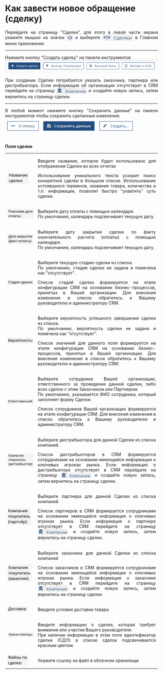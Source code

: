 # Как завести новое обращение (сделку)

<p align="justify">Перейдите на страницу "Сделки", для этого в левой части экрана укажите мышью на значок <img src="../../images/main_menu/pict_deals_short.png" style="width: 20px; height: 20px; vertical-align: middle;"/> и выберите <img src="../../images/main_menu/pict_deals_full.png" style="width: 100px; height: 20px; vertical-align: middle;"/>   в Главном меню приложения.
</p>

<hr>

<p align="justify">Нажмите кнопку "Создать сделку" на панели инструментов
<br>
<img src="../../images/deals_page/deals_toolbar.png" style="max-width:100%;max-height:100%;"/>
</p>

<p align="justify">При создании Cделки потребуется указать заказчика, партнера или дистрибьютора. Если информация об организации отсутствует в CRM перейдите на страницу  <img src="../../images/main_menu/pict_company_full.png" style="width: 100px; height: 20px; vertical-align: middle;"/> и создайте новую запись, затем вернитесь на страницу cделки.
</p>

<hr>

<p align="justify">
В любой момент нажмите кнопку "Сохранить данные" на панели инструментов чтобы сохранить сделанные изменения. 
<br>
<img src="../../images/company_page/company_save_data.png" style="max-width:100%;max-height:100%;"/>
</p>

<br/>
<b>Поля сделки</b>

<table style="table-layout:fixed;width: 100%;border: none;">
    <colgroup>
        <col style="width: 20%;">
        <col style="width: 80%;">
    </colgroup>
<tr>
    <td style="vertical-align: middle;">
    <img src="../../images/deals_page/deal_name.png" >
    </td>
    <td style="vertical-align: middle;">
    <p align="justify">Введите название, которое будет использовано для отображения Сделки во всех отчетах</p>
    <p align="justify">Использование уникального текста ускорит поиск конкретной сделки в большом списке.
    Использование устоявшихся терминов, названия товара, количества и т.п. информации, позволит быстро "ухватить" суть сделки.</p>
    </td>
</tr>

<tr>
    <td style="vertical-align: middle;">
    <img src="../../images/deals_page/deal_pay_date.png" >
    </td>
    <td style="vertical-align: middle;">
    <p align="justify">Выберите дату оплаты с помощью календаря. 
    <br/>По умолчанию, календарь подсвечивает текущую дату.</p>
    </td>
</tr>

<tr>
    <td style="vertical-align: middle;">
    <img src="../../images/deals_page/deal_close_date.png" >
    </td>
    <td style="vertical-align: middle;">
    <p align="justify">Выберите дату закрытия сделки по факту окончательного расчета (оплаты) с помощью календаря.
    <br/>По умолчанию, календарь подсвечивает текущую дату.</p>
    </td>
</tr>

<tr>
    <td style="vertical-align: middle;">
    <img src="../../images/deals_page/deal_stage.png" >
    </td>
    <td style="vertical-align: middle;">
    <p align="justify">Выберите текущую стадию сделки из списка. 
    <br/>По умолчанию, стадия сделки не задана и помечена как "отсутствует".</p> 
    <p align="justify">Список стадий сделки формируется на этапе конфигурации CRM на основании бизнес-процессов, принятых в Вашей организации. Для внесения изменения в список обратитесь к Вашему руководителю и администратору CRM.</p>
    </td>
</tr>


<tr>
    <td style="vertical-align: middle;">
    <img src="../../images/deals_page/deal_probability.png" >
    </td>
    <td style="vertical-align: middle;">
    <p align="justify">Выберите вероятность успешного завершения сделки из списка. 
    <br/>По умолчанию, вероятность сделки не задана и помечена как "отсутствует".</p>
    <p align="justify">Список значений для данного поля формируется на этапе конфигурации CRM на основании бизнес-процессов, принятых в Вашей организации. Для внесения изменения в список обратитесь к Вашему руководителю и администратору CRM.</p>
    </td>
</tr>

<tr>
    <td style="vertical-align: middle;">
    <img src="../../images/deals_page/deal_onduty.png" >
    </td>
    <td style="vertical-align: middle;">
    <p align="justify">Выберите сотрудника Вашей организации, ответственного за проведение данной сделки, либо всех сделок с этим Заказчиком или Партнером. 
    <br/>По умолчанию, указывается ФИО сотрудника, который заполняет форму Сделки.</p>
    <p align="justify">Список сотрудников Вашей организации формируется на этапе конфигурации CRM. Для внесения изменения в список обратитесь к Вашему руководителю и администратору CRM.</p>
    </td>
</tr>

<tr>
    <td style="vertical-align: middle;">
    <img src="../../images/deals_page/deal_disti.png" >
    </td>
    <td style="vertical-align: middle;">
    <p align="justify">Выберите дистрибьютора для данной Сделки из списка компаний.</p>
    <p align="justify">Список дистрибьюторов в CRM формируется сотрудниками на основании имеющейся информации о ключевых игроках рынка. Если информация о дистрибьюторе отсутствует в CRM перейдите на страницу <img src="../../images/main_menu/pict_company_full.png" style="width: 100px; height: 20px; vertical-align: middle;"/> и создайте новую запись, затем вернитесь на страницу cделки.</p>
    </td>
</tr>

<tr>
    <td style="vertical-align: middle;">
    <img src="../../images/deals_page/deal_partner.png" >
    </td>
    <td style="vertical-align: middle;">
    <p align="justify">Выберите партнера для данной Сделки из списка компаний.</p> 
    <p align="justify">Список партнеров в CRM формируется сотрудниками на основании имеющейся информации о ключевых игроках рынка. Если информация о партнере отсутствует в CRM перейдите на страницу <img src="../../images/main_menu/pict_company_full.png" style="width: 100px; height: 20px; vertical-align: middle;"/> и создайте новую запись, затем вернитесь на страницу cделки.</p>
    </td>
</tr>

<tr>
    <td style="vertical-align: middle;">
    <img src="../../images/deals_page/deal_customer.png" >
    </td>
    <td style="vertical-align: middle;">
    <p align="justify">Выберите заказчика для данной Сделки из списка компаний</p> 
    <p align="justify">Список заказчиков в CRM формируется сотрудниками на основании имеющейся информации о ключевых игроках рынка. Если информация о заказчике отсутствует в CRM перейдите на страницу 
    <img src="../../images/main_menu/pict_company_full.png" style="width: 100px; height: 20px; vertical-align: middle;"/>
     и создайте новую запись, затем вернитесь на страницу cделки.</p>
    </td>
</tr>

<tr>
    <td style="vertical-align: middle;">
    <img src="../../images/deals_page/deal_delivery.png" >
    </td>
    <td style="vertical-align: middle;">
    <p align="justify">Введите условия доставки товара</p>
    </td>
</tr>

<tr>
    <td style="vertical-align: middle;">
    <img src="../../images/deals_page/deal_need_help.png" >
    </td>
    <td style="vertical-align: middle;">
    <p align="justify">Введите информацию о сделке, которая требует внимания или участия Вашего руководителя.
    <br/>При наличии информации в этом поле идентификатор сделки (СДЛ) в списке сделок подсвечивается красным цветом.</p>
    </td>
</tr>

<tr>
    <td style="vertical-align: middle;">
    <img src="../../images/deals_page/deal_files.png" >
    </td>
    <td style="vertical-align: middle;">
    <p align="justify">Укажите ссылку на файл в облачном хранилище</p>
    </td>
</tr>

</table>
  